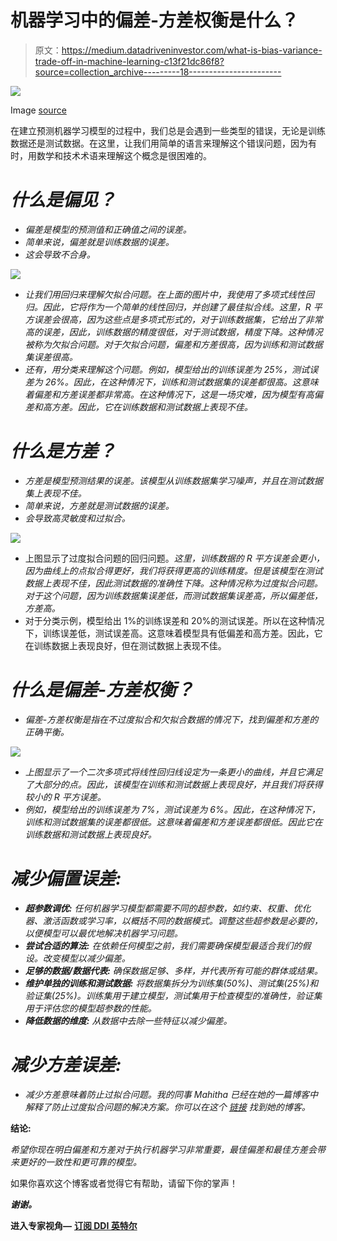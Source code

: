 # 机器学习中的偏差-方差权衡是什么？

> 原文：<https://medium.datadriveninvestor.com/what-is-bias-variance-trade-off-in-machine-learning-c13f21dc86f8?source=collection_archive---------18----------------------->

![](img/e45b21715b2d3d7dc61f4ee793f3e8e0.png)

Image [source](https://unsplash.com/photos/fCzSfVIQlVY)

在建立预测机器学习模型的过程中，我们总是会遇到一些类型的错误，无论是训练数据还是测试数据。在这里，让我们用简单的语言来理解这个错误问题，因为有时，用数学和技术术语来理解这个概念是很困难的。

# ***什么是偏见？***

*   *偏差是模型的预测值和正确值之间的误差。*
*   *简单来说，偏差就是训练数据的误差。*
*   *这会导致不合身。*

![](img/d6e13dcf9c9024766aeecb665e1c811d.png)

*   *让我们用回归来理解欠拟合问题。在上面的图片中，我使用了多项式线性回归。因此，它将作为一个简单的线性回归，并创建了最佳拟合线。这里，R 平方误差会很高，因为这些点是多项式形式的，对于训练数据集，它给出了非常高的误差，因此，训练数据的精度很低，对于测试数据，精度下降。这种情况被称为欠拟合问题。对于欠拟合问题，偏差和方差很高，因为训练和测试数据集误差很高。*
*   *还有，用分类来理解这个问题。例如，模型给出的训练误差为 25%，测试误差为 26%。因此，在这种情况下，训练和测试数据集的误差都很高。这意味着偏差和方差误差都非常高。在这种情况下，这是一场灾难，因为模型有高偏差和高方差。因此，它在训练数据和测试数据上表现不佳。*

# ***什么是方差？***

*   *方差是模型预测结果的误差。该模型从训练数据集学习噪声，并且在测试数据集上表现不佳。*
*   *简单来说，方差就是测试数据的误差。*
*   *会导致高灵敏度和过拟合。*

![](img/8c5e703d05719bfdaa3189a9496bb5a2.png)

*   上图显示了过度拟合问题的回归问题。*这里，训练数据的 R 平方误差会更小，因为曲线上的点拟合得更好，我们将获得更高的训练精度。但是该模型在测试数据上表现不佳，因此测试数据的准确性下降。这种情况称为过度拟合问题。对于这个问题，因为训练数据集误差低，而测试数据集误差高，所以偏差低，方差高。*
*   对于分类示例，模型给出 1%的训练误差和 20%的测试误差。所以在这种情况下，训练误差低，测试误差高。这意味着模型具有低偏差和高方差。因此，它在训练数据上表现良好，但在测试数据上表现不佳。

# *什么是偏差-方差权衡？*

*   *偏差-方差权衡是指在不过度拟合和欠拟合数据的情况下，找到偏差和方差的正确平衡。*

![](img/ca20b7115bda1e2ea87f3349373f5465.png)

*   *上图显示了一个二次多项式将线性回归线设定为一条更小的曲线，并且它满足了大部分的点。因此，该模型在训练和测试数据上表现良好，并且我们将获得较小的 R 平方误差。*
*   *例如，模型给出的训练误差为 7%，测试误差为 6%。因此，在这种情况下，训练和测试数据集的误差都很低。这意味着偏差和方差误差都很低。因此它在训练数据和测试数据上表现良好。*

# *减少偏置误差:*

*   ***超参数调优:*** *任何机器学习模型都需要不同的超参数，如约束、权重、优化器、激活函数或学习率，以概括不同的数据模式。调整这些超参数是必要的，以便模型可以最优地解决机器学习问题。*
*   ***尝试合适的算法:*** *在依赖任何模型之前，我们需要确保模型最适合我们的假设。改变模型以减少偏差。*
*   ***足够的数据/数据代表:*** *确保数据足够、多样，并代表所有可能的群体或结果。*
*   ***维护单独的训练和测试数据:*** *将数据集拆分为训练集(50%)、测试集(25%)和验证集(25%)。训练集用于建立模型，测试集用于检查模型的准确性，验证集用于评估您的模型超参数的性能。*
*   ***降低数据的维度:*** *从数据中去除一些特征以减少偏差。*

# *减少方差误差:*

*   *减少方差意味着防止过拟合问题。我的同事 Mahitha 已经在她的一篇博客中解释了防止过度拟合问题的解决方案。你可以在这个* [*链接*](https://mahithas.medium.com/overfitting-identify-and-resolve-df3e3fdd2860) *找到她的博客。*

**结论:**

*希望你现在明白偏差和方差对于执行机器学习非常重要，最佳偏差和最佳方差会带来更好的一致性和更可靠的模型。*

如果你喜欢这个博客或者觉得它有帮助，请留下你的掌声！

***谢谢。***

**进入专家视角—** [**订阅 DDI 英特尔**](https://datadriveninvestor.com/ddi-intel)